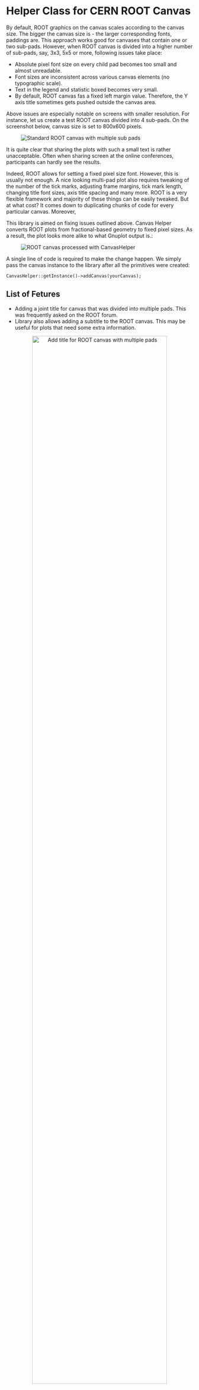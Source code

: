 Helper Class for CERN ROOT Canvas
=================================

By default, ROOT graphics on the canvas scales according to the canvas size. The bigger the canvas size is - the larger corresponding fonts, paddings are. This approach works good for canvases that contain one or two sub-pads. However, when ROOT canvas is divided into a higher number of sub-pads, say, 3x3, 5x5 or more, following issues take place:

* Absolute pixel font size on every child pad becomes too small and almost unreadable.
* Font sizes are inconsistent across various canvas elements (no typographic scale).
* Text in the legend and statistic boxed becomes very small.
* By default, ROOT canvas fas a fixed left margin value. Therefore, the Y axis title sometimes gets pushed outside the canvas area.

Above issues are especially notable on screens with smaller resolution. For instance, let us create a test ROOT canvas divided into 4 sub-pads. On the screenshot below, canvas size is set to 800x600 pixels. 

<figure>
  <img src="https://raw.githubusercontent.com/petrstepanov/root-canvas-helper/main/resources/canvas-default.png" alt="Standard ROOT canvas with multiple sub pads" />
</figure>

It is quite clear that sharing the plots with such a small text is rather unacceptable. Often when sharing screen at the online conferences, participants can hardly see the results.

Indeed, ROOT allows for setting a fixed pixel size font. However, this is usually not enough. A nice looking multi-pad plot also requires tweaking of the number of the tick marks, adjusting frame margins, tick mark length, changing title font sizes, axis title spacing and many more. ROOT is a very flexible framework and majority of these things can be easily tweaked. But at what cost? It comes down to duplicating chunks of code for every particular canvas. Moreover, 

This library is aimed on fixing issues outlined above. Canvas Helper converts ROOT plots from fractional-based geometry to fixed pixel sizes. As a result, the plot looks more alike to what Gnuplot output is.:

<figure>
  <img src="https://raw.githubusercontent.com/petrstepanov/root-canvas-helper/main/resources/canvas-processed.png" alt="ROOT canvas processed with CanvasHelper" />
</figure>

A single line of code is required to make the change happen. We simply pass the canvas instance to the library after all the primitives were created:
```
CanvasHelper::getInstance()->addCanvas(yourCanvas);
```

List of Fetures
---------------
* Adding a joint title for canvas that was divided into multiple pads. This was frequently asked on the ROOT forum.
* Library also allows adding a subtitle to the ROOT canvas. This may be useful for plots that need some extra information.

<p align="center">
  <img width="85%" src="https://raw.githubusercontent.com/petrstepanov/root-canvas-helper/main/resources/multi-pad-canvas-title.png" alt="Add title for ROOT canvas with multiple pads" />
</p>

* Impemented rounding of the parameter values and errors inside the statistics box. Parameter values round to the first significant digit of their errors. This improves visual clarity of the data.

<p align="center">
  <img width="85%" src="https://raw.githubusercontent.com/petrstepanov/root-canvas-helper/main/resources/cern-root-parameter-values-rounding.png" alt="Rounding of the parameter values for ROOT statistics box" />
</p>

* Stat boxes and legends can be force aligned to canvas edges. Single edge or a combination of two (e.g. top & left, bottom & right) are supported.

* Another cool feature is that registered canvases and sub-pads automatically re-adjust all the dimensions and their primitives upon the resize event.

<p align="center">
  <img width="85%" src="https://raw.githubusercontent.com/petrstepanov/root-canvas-helper/main/resources/canvas-resize.png" alt="Resizing a ROOT canvas" />
</p>

Installation with CMake
-----------------------

This is the preferred installation option. type of installation is more advances but will require users to have `cmake` program installed on computer. Usually CMake is included in Linux "Development Tools" group package. Similarly, ROOT environment should be sourced in the current shell. We clone the project and create the out-of-source build folder:
```
mkdir -p ~/Downloads
cd ~/Downloads
git clone https://github.com/petrstepanov/root-canvas-helper
mkdir -p ./root-canvas-helper-build && cd ./root-canvas-helper-build
```

CMake file `CMakeLists.txt` in the project root folder includes directions to do build and install everything we need. Next we generate the `Makefile`, and invoke the `install` target that depends on other required targets (generate dictionary, create shared libaray, build and link the executable, install generated files in corresponding locations):
```
cmake -DCMAKE_CXX_STANDARD=`root-config --cflags | grep -Po std=c\\+\\+\\d+ | grep -Po \\d+` ../root-canvas-helper
cmake --build . --target install
```

Above we extract the C++ standard version that the ROOT framework was built with from the `root-config --cflags` command. We need to do it beacuse ROOT-based programs should be compiled with the same C++ standard that of the ROOT framework itself.

Installation is now complete. Now users should be able to run `root demo.cpp` command to check the library features.

If ROOT was installed globally and user does not have the administrative permissions, library can be installed in users home folder. This required adding following cache variable at the buildfile generation:
```
-DCMAKE_INSTALL_PREFIX=$HOME/.local
```
Additionally user needs to add corresponding locations to the environment:
* `$HOME/.local/bin` must be added to `$PATH`.
* `$HOME/.local/lib` needs to appear in `$LD_LIBRARY_PATH`.
* `$HOME/.local/include` should be present in `$CPLUS_INCLUDE_PATH`.

This should do the trick.

Manual Installation
-------------------

To make use of this helper class, first make sure your ROOT environmant is set up in the shell process `source <your-root-install-location>/bin/thisroot.*`). It is required for the `root-config` executable to be included in the system `PATH` environment variable. Next check out the repository:
```
mkdir -p ~/Downloads
cd ~/Downloads
git clone https://github.com/petrstepanov/root-canvas-helper
cd ./root-canvas-helper/src
```

Next, enter the Cling interpreter shell and compile a shared library from sources:
```
root
.L CanvasHelper.cpp+
.q
```

Now that the shared library is compiled we install the `.so` library, `.pcm` dictionary and `*.h` header files. Having ROOT directories already sources in the system environment, we simply integrate the library, its public header, and other files into the ROOT system folder. Commands below may require root persissions `sudo`:
```
cp CanvasHelper*.so CanvasHelper*.pcm CanvasHelper*.d `root-config --libdir`
cp CanvasHelper*.h `root-config --incdir`
cp demo.cpp $ROOTSYS/macros
```

Now that the library is installed and `demo.cpp` script is located in ROOT `macros` folder, user should be able to run the `demo.cpp` independent of the current working folder location:
```
root demo.cpp
```


Use library in a ROOT Macro or ROOT-Based program
--------------------------------------------------
After the library was installed, it needs to be loaded into the interpreter session in your ROOT script:
```
#ifdef __CINT__
  gSystem->Load("CanvasHelper_cpp.so");
#endif
```

If developing a ROOT-based project (not a ROOT macro script), corresponding library header file needs to be included `#include <CanvasHelper.h>`. Additionally, the ROOT-based program needs to be link against the Canvas Helper shared library installed in `$ROOTSYS/lib`.

Code Sample
-----------------------------------------------------

Below please find a snippet that demonstrates basic functionality of the library.
```

```

Refer to the source code and 

Contribute and Integrate with Development Environment
-----------------------------------------------------

Feel free to contribute or suggest any useful features. Library can be compiled with debug symbols and/or imported to the IDE of your choice. Following CMake variable should be specified to successfully build the library in the IDE:

```
CMAKE_CXX_STANDARD=<root-cxx-standard-version> 
ROOT_DIR=<path-to-root-compiled-with-debug-symbols>/cmake
```

Thank you for your attention.
